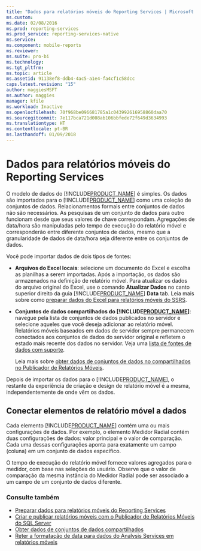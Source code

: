 ```yaml
---
title: "Dados para relatórios móveis do Reporting Services | Microsoft Docs"
ms.custom: 
ms.date: 02/08/2016
ms.prod: reporting-services
ms.prod_service: reporting-services-native
ms.service: 
ms.component: mobile-reports
ms.reviewer: 
ms.suite: pro-bi
ms.technology: 
ms.tgt_pltfrm: 
ms.topic: article
ms.assetid: 91138ef8-ddb4-4ac5-a1e4-fa4cf1c58dcc
caps.latest.revision: "15"
author: maggiesMSFT
ms.author: maggies
manager: kfile
ms.workload: Inactive
ms.openlocfilehash: 70f968be096681785a1c043992616958860daa70
ms.sourcegitcommit: 7e117bca721d008ab106bbfede72f649d3634993
ms.translationtype: HT
ms.contentlocale: pt-BR
ms.lasthandoff: 01/09/2018
---
```

# <a name="data-for-reporting-services-mobile-reports"></a>Dados para relatórios móveis do Reporting Services
O modelo de dados do [!INCLUDE[PRODUCT_NAME](../../includes/ss-mobilereptpub-long.md)] é simples. Os dados são importados para o [!INCLUDE[PRODUCT_NAME](../../includes/ss-mobilereptpub-short.md)] como uma coleção de conjuntos de dados. Relacionamentos formais entre conjuntos de dados não são necessários. As pesquisas de um conjunto de dados para outro funcionam desde que seus valores de chave correspondam. Agregações de data/hora são manipuladas pelo tempo de execução do relatório móvel e corresponderão entre diferente conjuntos de dados, mesmo que a granularidade de dados de data/hora seja diferente entre os conjuntos de dados.   
  
Você pode importar dados de dois tipos de fontes:   
  
* **Arquivos do Excel locais**: selecione um documento do Excel e escolha as planilhas a serem importadas. Após a importação, os dados são armazenados na definição de relatório móvel. Para atualizar os dados do arquivo original do Excel, use o comando **Atualizar Dados** no canto superior direito da guia [!INCLUDE[PRODUCT_NAME](../../includes/ss-mobilereptpub-short.md)] **Data** tab. Leia mais sobre como [preparar dados do Excel para relatórios móveis do SSRS](../../reporting-services/mobile-reports/prepare-excel-data-for-reporting-services-mobile-reports.md).  
  
* **Conjuntos de dados compartilhados do [!INCLUDE[PRODUCT_NAME](../../includes/server-product-name.md)]**: navegue pela lista de conjuntos de dados publicados no servidor e selecione aqueles que você deseja adicionar ao relatório móvel. Relatórios móveis baseados em dados de servidor sempre permanecem conectados aos conjuntos de dados do servidor original e refletem o estado mais recente dos dados no servidor. Veja uma [lista de fontes de dados com suporte](https://msdn.microsoft.com/library/ms159219.aspx).   
  
  Leia mais sobre [obter dados de conjuntos de dados no compartilhados no Publicador de Relatórios Móveis](../../reporting-services/mobile-reports/get-data-from-shared-datasets-in-reporting-services-mobile-reports.md).  
  
Depois de importar os dados para o [!INCLUDE[PRODUCT_NAME](../../includes/ss-mobilereptpub-short.md)], o restante da experiência de criação e design de relatório móvel é a mesma, independentemente de onde vêm os dados.   
  
## <a name="connect-mobile-report-elements-to-data"></a>Conectar elementos de relatório móvel a dados ##  
  
Cada elemento [!INCLUDE[PRODUCT_NAME](../../includes/short-product-name.md)] contém uma ou mais configurações de dados. Por exemplo, o elemento Medidor Radial contém duas configurações de dados: valor principal e o valor de comparação. Cada uma dessas configurações aponta para exatamente um campo (coluna) em um conjunto de dados específico.   
  
O tempo de execução do relatório móvel fornece valores agregados para o medidor, com base nas seleções do usuário. Observe que o valor de comparação da mesma instância do Medidor Radial pode ser associado a um campo de um conjunto de dados diferente.   
  
### <a name="see-also"></a>Consulte também  
-  [Preparar dados para relatórios móveis do Reporting Services](../../reporting-services/mobile-reports/prepare-data-for-reporting-services-mobile-reports.md)
- [Criar e publicar relatórios móveis com o Publicador de Relatórios Móveis do SQL Server](../../reporting-services/mobile-reports/create-mobile-reports-with-sql-server-mobile-report-publisher.md)  
- [Obter dados de conjuntos de dados compartilhados](../../reporting-services/mobile-reports/get-data-from-shared-datasets-in-reporting-services-mobile-reports.md)
- [Reter a formatação de data para dados do Analysis Services em relatórios móveis](../../reporting-services/mobile-reports/retain-date-formatting-for-analysis-services-in-mobile-reports.md) 
  
  

